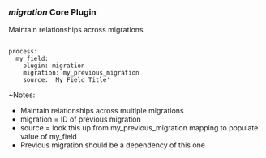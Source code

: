 ### _migration_ Core Plugin

Maintain relationships across migrations

<pre><code data-trim data-noescape>
process:
  my_field:
    plugin: migration
    migration: my_previous_migration
    source: 'My Field Title'
</code></pre>


~Notes:

* Maintain relationships across multiple migrations
* migration = ID of previous migration
* source = look this up from my_previous_migration mapping to populate value of my_field
* Previous migration should be a dependency of this one
